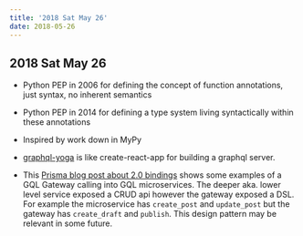 ```yaml
---
title: '2018 Sat May 26'
date: 2018-05-26
---
```


## 2018 Sat May 26

- Python PEP in 2006 for defining the concept of function annotations, just syntax, no inherent semantics
- Python PEP in 2014 for defining a type system living syntactically within these annotations
- Inspired by work down in MyPy

- [graphql-yoga](https://github.com/prismagraphql/graphql-yoga) is like create-react-app for building a graphql server.
- This [Prisma blog post about 2.0 bindings](https://www.prisma.io/blog/graphql-binding-2-0-improved-api-schema-transforms-automatic-codegen-5934cd039db1/) shows some examples of a GQL Gateway calling into GQL microservices. The deeper aka. lower level service exposed a CRUD api however the gateway exposed a DSL. For example the microservice has `create_post` and `update_post` but the gateway has `create_draft` and `publish`. This design pattern may be relevant in some future.
